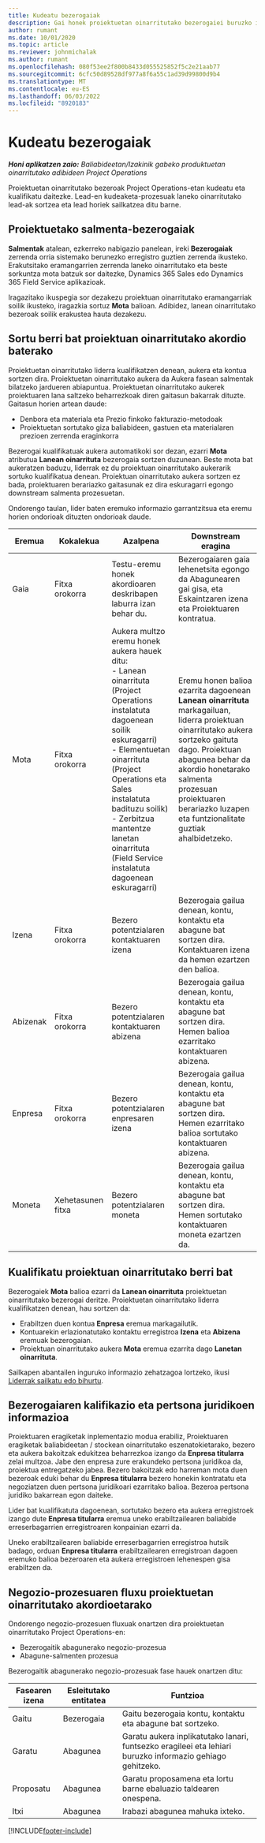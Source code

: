 ```yaml
---
title: Kudeatu bezerogaiak
description: Gai honek proiektuetan oinarritutako bezerogaiei buruzko informazioa ematen du.
author: rumant
ms.date: 10/01/2020
ms.topic: article
ms.reviewer: johnmichalak
ms.author: rumant
ms.openlocfilehash: 080f53ee2f800b8433d055525852f5c2e21aab77
ms.sourcegitcommit: 6cfc50d89528df977a8f6a55c1ad39d99800d9b4
ms.translationtype: MT
ms.contentlocale: eu-ES
ms.lasthandoff: 06/03/2022
ms.locfileid: "8920183"
---
```

# <a name="manage-leads"></a>Kudeatu bezerogaiak

_**Honi aplikatzen zaio:** Baliabideetan/Izakinik gabeko produktuetan oinarritutako adibideen Project Operations_

Proiektuetan oinarritutako bezeroak Project Operations-etan kudeatu eta kualifikatu daitezke. Lead-en kudeaketa-prozesuak laneko oinarritutako lead-ak sortzea eta lead horiek sailkatzea ditu barne. 

## <a name="project-sales-leads"></a>Proiektuetako salmenta-bezerogaiak

**Salmentak** atalean, ezkerreko nabigazio panelean, ireki **Bezerogaiak** zerrenda orria sistemako berunezko erregistro guztien zerrenda ikusteko. Erakutsitako eramangarrien zerrenda laneko oinarritutako eta beste sorkuntza mota batzuk sor daitezke, Dynamics 365 Sales edo Dynamics 365 Field Service aplikazioak.

Iragazitako ikuspegia sor dezakezu proiektuan oinarritutako eramangarriak soilik ikusteko, iragazkia sortuz **Mota** balioan. Adibidez, lanean oinarritutako bezeroak soilik erakustea hauta dezakezu.

## <a name="create-a-new-lead-for-a-project-based-deal"></a>Sortu berri bat proiektuan oinarritutako akordio baterako

Proiektuetan oinarritutako liderra kualifikatzen denean, aukera eta kontua sortzen dira. Proiektuetan oinarritutako aukera da Aukera fasean salmentak bilatzeko jardueren abiapuntua. Proiektuetan oinarritutako aukerek proiektuaren lana saltzeko beharrezkoak diren gaitasun bakarrak dituzte. Gaitasun horien artean daude:

- Denbora eta materiala eta Prezio finkoko fakturazio-metodoak
- Proiektuetan sortutako giza baliabideen, gastuen eta materialaren prezioen zerrenda eraginkorra

Bezerogai kualifikatuak aukera automatikoki sor dezan, ezarri **Mota** atributua **Lanean oinarrituta** bezerogaia sortzen duzunean. Beste mota bat aukeratzen baduzu, liderrak ez du proiektuan oinarritutako aukerarik sortuko kualifikatua denean. Proiektuan oinarritutako aukera sortzen ez bada, proiektuaren berariazko gaitasunak ez dira eskuragarri egongo downstream salmenta prozesuetan.

Ondorengo taulan, lider baten eremuko informazio garrantzitsua eta eremu horien ondorioak dituzten ondorioak daude.
 
| **Eremua** | **Kokalekua** | **Azalpena** | **Downstream eragina** |
| --- | --- | --- | --- |
| Gaia | Fitxa orokorra | Testu-eremu honek akordioaren deskribapen laburra izan behar du. | Bezerogaiaren gaia lehenetsita egongo da Abagunearen gai gisa, eta Eskaintzaren izena eta Proiektuaren kontratua. |
| Mota | Fitxa orokorra | Aukera multzo eremu honek aukera hauek ditu:</br>- Lanean oinarrituta (Project Operations instalatuta dagoenean soilik eskuragarri)</br>- Elementuetan oinarrituta (Project Operations eta Sales instalatuta badituzu soilik)</br>- Zerbitzua mantentze lanetan oinarrituta (Field Service instalatuta dagoenean eskuragarri) | Eremu honen balioa ezarrita dagoenean **Lanean oinarrituta** markagailuan, liderra proiektuan oinarritutako aukera sortzeko gaituta dago. Proiektuan abagunea behar da akordio honetarako salmenta prozesuan proiektuaren berariazko luzapen eta funtzionalitate guztiak ahalbidetzeko. |
| Izena | Fitxa orokorra | Bezero potentzialaren kontaktuaren izena | Bezerogaia gailua denean, kontu, kontaktu eta abagune bat sortzen dira. Kontaktuaren izena da hemen ezartzen den balioa. |
| Abizenak | Fitxa orokorra | Bezero potentzialaren kontaktuaren abizena | Bezerogaia gailua denean, kontu, kontaktu eta abagune bat sortzen dira. Hemen balioa ezarritako kontaktuaren abizena. |
| Enpresa | Fitxa orokorra | Bezero potentzialaren enpresaren izena | Bezerogaia gailua denean, kontu, kontaktu eta abagune bat sortzen dira. Hemen ezarritako balioa sortutako kontaktuaren abizena. |
| Moneta | Xehetasunen fitxa | Bezero potentzialaren moneta | Bezerogaia gailua denean, kontu, kontaktu eta abagune bat sortzen dira. Hemen sortutako kontaktuaren moneta ezartzen da. |

## <a name="qualify-a-new-project-based-lead"></a>Kualifikatu proiektuan oinarritutako berri bat

Bezerogaiek **Mota** balioa ezarri da **Lanean oinarrituta** proiektuetan oinarritutako bezerogai deritze. Proiektuetan oinarritutako liderra kualifikatzen denean, hau sortzen da:

- Erabiltzen duen kontua **Enpresa** eremua markagailutik.
- Kontuarekin erlazionatutako kontaktu erregistroa **Izena** eta **Abizena** eremuak bezerogaian.
- Proiektuan oinarritutako aukera **Mota** eremua ezarrita dago **Lanetan oinarrituta**.

Sailkapen abantailen inguruko informazio zehatzagoa lortzeko, ikusi [Liderrak sailkatu edo bihurtu](/dynamics365/sales-enterprise/qualify-lead-convert-opportunity-sales).

## <a name="lead-qualification-and-legal-entity-information"></a>Bezerogaiaren kalifikazio eta pertsona juridikoen informazioa 

Proiektuaren eragiketak inplementazio modua erabiliz, Proiektuaren eragiketak baliabideetan / stockean oinarritutako eszenatokietarako, bezero eta aukera bakoitzak edukitzea beharrezkoa izango da **Enpresa titularra** zelai multzoa. Jabe den enpresa zure erakundeko pertsona juridikoa da, proiektua entregatzeko jabea. Bezero bakoitzak edo harreman mota duen bezeroak eduki behar du **Enpresa titularra** bezero honekin kontratatu eta negoziatzen duen pertsona juridikoari ezarritako balioa. Bezeroa pertsona juridiko bakarrean egon daiteke.

Lider bat kualifikatuta dagoenean, sortutako bezero eta aukera erregistroek izango dute **Enpresa titularra** eremua uneko erabiltzailearen baliabide erreserbagarrien erregistroaren konpainian ezarri da.

Uneko erabiltzailearen baliabide erreserbagarrien erregistroa hutsik badago, orduan **Enpresa titularra** erabiltzailearen erregistroan dagoen eremuko balioa bezeroaren eta aukera erregistroen lehenespen gisa erabiltzen da.

## <a name="business-process-flow-for-project-based-deals"></a>Negozio-prozesuaren fluxu proiektuetan oinarritutako akordioetarako

Ondorengo negozio-prozesuen fluxuak onartzen dira proiektuetan oinarritutako Project Operations-en:

- Bezerogaitik abagunerako negozio-prozesua
- Abagune-salmenten prozesua

Bezerogaitik abagunerako negozio-prozesuak fase hauek onartzen ditu:

| Fasearen izena | Esleitutako entitatea | Funtzioa |
| --- | --- | --- |
| Gaitu | Bezerogaia | Gaitu bezerogaia kontu, kontaktu eta abagune bat sortzeko. |
| Garatu | Abagunea | Garatu aukera inplikatutako lanari, funtsezko eragileei eta lehiari buruzko informazio gehiago gehitzeko. |
| Proposatu | Abagunea | Garatu proposamena eta lortu barne ebaluazio taldearen onespena. |
| Itxi | Abagunea | Irabazi abagunea mahuka ixteko. |


[!INCLUDE[footer-include](../includes/footer-banner.md)]